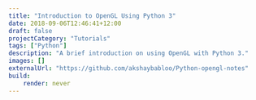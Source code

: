 ```yaml
---
title: "Introduction to OpenGL Using Python 3"
date: 2018-09-06T12:46:41+12:00
draft: false
projectCategory: "Tutorials"
tags: ["Python"]
description: "A brief introduction on using OpenGL with Python 3."
images: []
externalUrl: "https://github.com/akshaybabloo/Python-opengl-notes"
build:
    render: never
---
```

